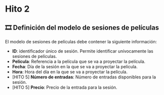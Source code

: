 # Hito 2

## 🎞️ Definición del modelo de sesiones de películas

El modelo de sesiones de películas debe contener la siguiente información:

- **ID**: identificador único de sesión. Permite identificar unívocamente las sesiones de películas.
- **Película**: Referencia a la película que se va a proyectar la película.
- **Fecha**: Día de la sesión en la que se va a proyectar la película.
- **Hora**: Hora del día en la que se va a proyectar la película.
- [HITO 5] **Número de entradas**: Número de entradas disponibles para la sesión.
- [HITO 5] **Precio**: Precio de la entrada para la sesión.